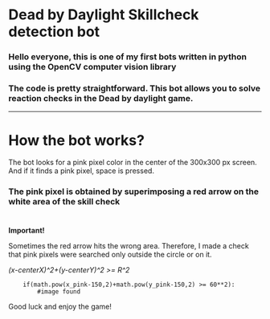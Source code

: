 # Dead by Daylight Skillcheck detection bot

### Hello everyone, this is one of my first bots written in python using the OpenCV computer vision library


### The code is pretty straightforward. This bot allows you to solve reaction checks in the **Dead by daylight** game.  

***
# How the bot works?

The bot looks for a pink pixel color in the center of the 300x300 px screen. And if it finds a pink pixel, space is pressed.

### The pink pixel is obtained by superimposing a red arrow on the white area of the skill check
 
#
**Important!**

Sometimes the red arrow hits the wrong area. Therefore, I made a check that pink pixels were searched only outside the circle or on it.

*(x-centerX)^2+(y-centerY)^2 >= R^2*

        if(math.pow(x_pink-150,2)+math.pow(y_pink-150,2) >= 60**2):
            #image found


Good luck and enjoy the game!